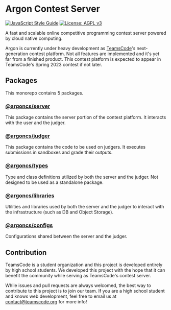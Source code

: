 # Argon Contest Server

[![JavaScript Style Guide](https://img.shields.io/badge/code_style-standard-brightgreen.svg)](https://standardjs.com)
[![License: AGPL v3](https://img.shields.io/badge/License-AGPL_v3-blue.svg)](https://www.gnu.org/licenses/agpl-3.0)

A fast and scalable online competitive programming contest server powered by cloud native computing.

Argon is currently under heavy development as [TeamsCode](https://www.teamscode.org)'s next-generation contest platform. Not all features are implemented and it's yet far from a finished product. This contest platform is expected to appear in TeamsCode's Spring 2023 contest if not later.

## Packages

This monorepo contains 5 packages.

### [@argoncs/server](https://www.npmjs.com/package/@argoncs/server)

This package contains the server portion of the contest platform. It interacts with the user and the judger.

### [@argoncs/judger](https://www.npmjs.com/package/@argoncs/judger)

This package contains the code to be used on judgers. It executes submissions in sandboxes and grade their outputs.

### [@argoncs/types](https://www.npmjs.com/package/@argoncs/types)

Type and class definitions utilized by both the server and the judger. Not designed to be used as a standalone package.

### [@argoncs/libraries](https://www.npmjs.com/package/@argoncs/libraries)

Utilities and libraries used by both the server and the judger to interact with the infrastructure (such as DB and Object Storage).

### [@argoncs/configs](https://www.npmjs.com/package/@argoncs/configs)

Configurations shared between the server and the judger.

## Contribution

TeamsCode is a student organization and this project is developed entirely by high school students. We developed this project with the hope that it can benefit the community while serving as TeamsCode's contest server.

While issues and pull requests are always welcomed, the best way to contribute to this project is to join our team. If you are a high school student and knows web development, feel free to email us at contact@teamscode.org for more info!
